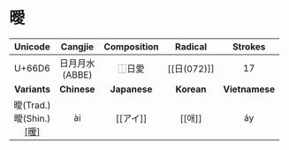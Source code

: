 
# 曖

|               Unicode                |    Cangjie     | Composition  |  Radical   |    Strokes     |
| :----------------------------------: | :------------: | :----------: | :--------: | :------------: |
|                U+66D6                | 日月月水<br>(ABBE) |     ⿰日愛      | [[日(072)]] |       17       |
|             **Variants**             |  **Chinese**   | **Japanese** | **Korean** | **Vietnamese** |
| 曖(Trad.)<br>曖(Shin.)<br>[[暧]](Simp.) |       ài       |    [[アイ]]    |   [[애]]    |       áy       |

